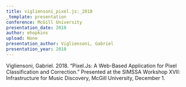 ```yaml
---
title: vigliensoni_pixel.js:_2018
_template: presentation
conference: McGill University
presentation_date: 2018
author: ehopkins
upload: None
presentation_author: Vigliensoni, Gabriel
presentation_year: 2018
---
```

Vigliensoni, Gabriel. 2018. “Pixel.Js: A Web-Based Application for Pixel Classification and Correction.” Presented at the SIMSSA Workshop XVII: Infrastructure for Music Discovery, McGill University, December 1.